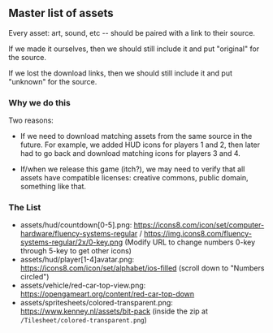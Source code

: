 ## Master list of assets

Every asset: art, sound, etc -- should be paired with a link to their source.

If we made it ourselves, then we should still include it and put "original" for the source.

If we lost the download links, then we should still include it and put "unknown" for the source.

### Why we do this

Two reasons:

- If we need to download matching assets from the same source in the future. For example, we added HUD icons for players 1 and 2, then later had to go back and download matching icons for players 3 and 4.

- If/when we release this game (itch?), we may need to verify that
all assets have compatible licenses: creative commons, public domain, something
like that.

### The List

- assets/hud/countdown[0-5].png: https://icons8.com/icon/set/computer-hardware/fluency-systems-regular / https://img.icons8.com/fluency-systems-regular/2x/0-key.png (Modify URL to change numbers 0-key through 5-key to get other icons)
- assets/hud/player[1-4]avatar.png: https://icons8.com/icon/set/alphabet/ios-filled (scroll down to "Numbers circled")
- assets/vehicle/red-car-top-view.png: https://opengameart.org/content/red-car-top-down
- assets/spritesheets/colored-transparent.png: https://www.kenney.nl/assets/bit-pack (inside the zip at `/Tilesheet/colored-transparent.png`)
